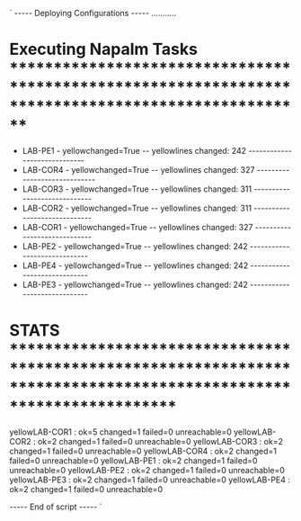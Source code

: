 `
----- Deploying Configurations -----
...........
# Executing Napalm Tasks **************************************************************************************************
  * LAB-PE1                    - yellowchanged=True -- yellowlines changed: 242 -----------------------------
  * LAB-COR4                   - yellowchanged=True -- yellowlines changed: 327 -----------------------------
  * LAB-COR3                   - yellowchanged=True -- yellowlines changed: 311 -----------------------------
  * LAB-COR2                   - yellowchanged=True -- yellowlines changed: 311 -----------------------------
  * LAB-COR1                   - yellowchanged=True -- yellowlines changed: 327 -----------------------------
  * LAB-PE2                    - yellowchanged=True -- yellowlines changed: 242 -----------------------------
  * LAB-PE4                    - yellowchanged=True -- yellowlines changed: 242 -----------------------------
  * LAB-PE3                    - yellowchanged=True -- yellowlines changed: 242 -----------------------------

# STATS *******************************************************************************************************************
yellowLAB-COR1    : ok=5        changed=1       failed=0        unreachable=0
yellowLAB-COR2    : ok=2        changed=1       failed=0        unreachable=0
yellowLAB-COR3    : ok=2        changed=1       failed=0        unreachable=0
yellowLAB-COR4    : ok=2        changed=1       failed=0        unreachable=0
yellowLAB-PE1    : ok=2 changed=1       failed=0        unreachable=0
yellowLAB-PE2    : ok=2 changed=1       failed=0        unreachable=0
yellowLAB-PE3    : ok=2 changed=1       failed=0        unreachable=0
yellowLAB-PE4    : ok=2 changed=1       failed=0        unreachable=0

----- End of script -----
`